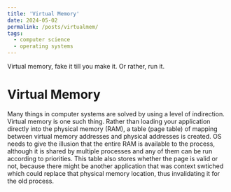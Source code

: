 ```yaml
---
title: 'Virtual Memory'
date: 2024-05-02
permalink: /posts/virtualmem/
tags:
  - computer science
  - operating systems
---
```


Virtual memory, fake it till you make it. Or rather, run it.

Virtual Memory
====
Many things in computer systems are solved by using a level of indirection. Virtual memory is one such thing. Rather than loading your application directly into the physical memory (RAM), a table (page table) of mapping between virtual memory addresses and physical addresses is created. OS needs to give the illusion that the entire RAM is available to the process, although it is shared by multiple processes and any of them can be run according to priorities. This table also stores whether the page is valid or not, because there might be another application that was context swtiched which could replace that physical memory location, thus invalidating it for the old process.